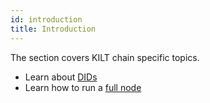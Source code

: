```yaml
---
id: introduction
title: Introduction
---
```


The section covers KILT chain specific topics.

* Learn about [DIDs](did.md)
* Learn how to run a [full node](fullnode.md)
